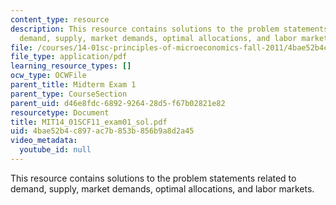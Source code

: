 ```yaml
---
content_type: resource
description: This resource contains solutions to the problem statements related to
  demand, supply, market demands, optimal allocations, and labor markets.
file: /courses/14-01sc-principles-of-microeconomics-fall-2011/4bae52b4c897ac7b853b856b9a8d2a45_MIT14_01SCF11_exam01_sol.pdf
file_type: application/pdf
learning_resource_types: []
ocw_type: OCWFile
parent_title: Midterm Exam 1
parent_type: CourseSection
parent_uid: d46e8fdc-6892-9264-28d5-f67b02821e82
resourcetype: Document
title: MIT14_01SCF11_exam01_sol.pdf
uid: 4bae52b4-c897-ac7b-853b-856b9a8d2a45
video_metadata:
  youtube_id: null
---
```

This resource contains solutions to the problem statements related to demand, supply, market demands, optimal allocations, and labor markets.

